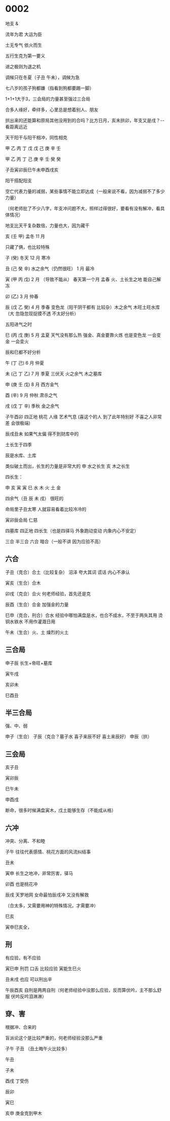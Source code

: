 # 0002

地支 & 


流年为君 大运为臣

土无专气 依火而生

五行生克为第一要义

进之极则为退之机

调候只在冬夏（子丑 午未），调候为急

七八岁的孩子狗都嫌（指看到狗都要踢一脚）

1+1+1大于3，三会局的力量甚至强过三合局

合多人缘好，牵绊多，心里总是想着别人、朋友

拱出来的还能算和原局其他没用到的合吗？比方日月，亥未拱卯，年支又是戌？-- 看距离远近


天干阳干与阳干相冲，同性相克

甲 乙 丙 丁 戊
戊 己 庚 辛 壬

甲 乙 丙 丁 己
庚 辛 壬 癸 癸


子丑寅卯辰巳午未申酉戌亥

阳干搭配阳支


空亡代表力量的减弱，某些事情不能立即达成（一般来说不看，因为减弱不了多少力量）

（何老师批了不少八字，年支冲问题不大，照样过得很好，要看有没有解冲，看具体情况）

地支比天干复杂数倍，力量也大，因为藏干


亥 (壬 甲) 孟冬 11 月

只藏了俩，也比较特殊

子 (癸) 冬天 12 月 寒冷

丑 (己 癸 辛) 水之余气（仍然很旺） 1 月  最冷

寅 (甲 丙 戊) 2 月 （导致不能从） 春天第一个月 孟春 火、土长生之地 能自己解冻

卯 (乙) 3 月 仲春

辰 (戊 乙 癸) 4 月 季春 变色龙（阳干阴干都有 比较杂）木之余气 木旺土旺水库 （大 忽隐忽现捉摸不透 不太好分析）

五阳进气之时

巳 (丙 戊 庚) 5 月 孟夏 天气没有那么热 强金、真金要靠火炼 也是变色龙 一会变金 一会变火

辰和巳都不好分析

午 (丁 己) 6 月 仲夏

未 (己 丁 乙) 7 月 季夏 三伏天 火之余气 木之墓库

申 (庚 壬 戊) 8 月 西方金气

酉 (辛) 9 月 仲秋 肃杀之气

戌 (戊 丁 辛) 季秋 金之余气



子午酉卯 四正地 桃花 人缘 艺术气息
(喜这个的人 到了此年特别好 不喜之人非常差 会很极端)

辰戌丑未 如果气太偏 得不到财库中的

土长生于四季

辰是水库、土库


类似破土而出，长生的力量是非常大的
申 水之长生
亥 木之长生

四长生：

申 亥 寅 寅 巳
水 木 火 土 金


四余气（丑 辰 未 戌） 很旺的

命局里子丑太寒 人就容易看着比较冷冷的

寅卯辰会局 仁慈


四墓库 四正地 四长生（也是四驿马 外象跑动变动 内象内心不安定）




三合 半三合 六合 暗合（一般不讲 因为应验不高）

## 六合

子丑（克合）合土（比较复杂） 沼泽 夸大其词 谎话 内心不承认 

寅亥（生合）合木

卯戌（克合）合火 何老师经验，首先还是克

辰酉（生合）合金 加强金的力量

巳申（克合，刑合）合水 经验中哪怕满盘是水，也合不成水，不至于两失其用 烫 铜水铁水 不用作灌溉日用

午未（生合）火、土 燥烈的火土


## 三合局

申子辰 长生+帝旺+墓库 

寅午戌

亥卯未

巳酉丑

## 半三合局

强、中、弱

申子（生合） 子辰（克合？墓子水 喜子来辰不好 喜土来辰好） 申辰（拱）







## 三会局

亥子丑

寅卯辰

巳午未

申酉戌


断命，很多时候满盘寅木，戊土能够生存（不能成从格）



## 六冲

冲突、分离、不和睦


子午 往往代表感情、桃花方面的风流纠结事

丑未

寅申 长生之地冲，非常厉害，驿马

卯酉 也是桃花冲

辰戌 天罗地网 女命最怕辰戌冲 又没有解救

（合太多，又需要用神的特殊情况，才需要冲）

巳亥

寅申巳亥全，


## 刑

有应验，有不应验

寅巳申 刑罚 口舌 比较应验 寅能生巳火

丑未戌 也应 可以刑出辛



午辰酉亥 自刑是两两自刑（何老师经验中没那么应验，反而算伏吟，主不那么舒服 伏吟反吟泪淋淋）

## 穿、害

根据冲、合来的

盲派论这个是比较严重的，何老师经验没那么严重

子午 子丑  （丑土晦午火比较多）

午丑

子未

酉戌 丁受伤

辰卯

寅巳 

亥申 庚金克到甲木




